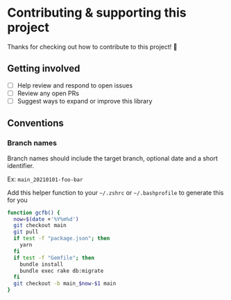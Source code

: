 # Contributing & supporting this project

Thanks for checking out how to contribute to this project! :tada:

## Getting involved
- [ ] Help review and respond to open issues
- [ ] Review any open PRs
- [ ] Suggest ways to expand or improve this library

## Conventions
### Branch names

Branch names should include the target branch, optional date and a short identifier. 

Ex: `main_20210101-foo-bar`

Add this helper function to your `~/.zshrc` or `~/.bashprofile` to generate this for you

```bash
function gcfb() {
  now=$(date +'%Y%m%d')
  git checkout main
  git pull
  if test -f "package.json"; then
    yarn
  fi
  if test -f "Gemfile"; then
    bundle install
    bundle exec rake db:migrate
  fi
  git checkout -b main_$now-$1 main
}
```